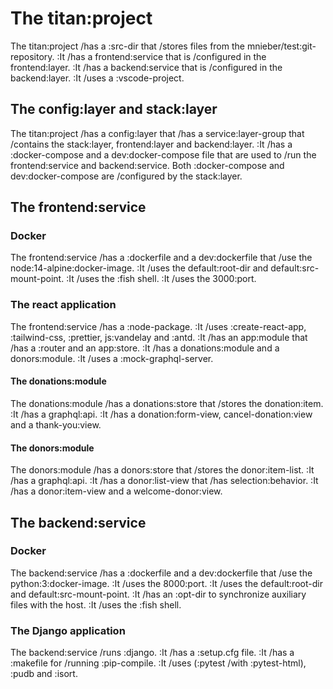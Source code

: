 # The titan:project

The titan:project /has a :src-dir that /stores files from the mnieber/test:git-repository.
:It /has a frontend:service that is /configured in the frontend:layer.
:It /has a backend:service that is /configured in the backend:layer.
:It /uses a :vscode-project.

## The config:layer and stack:layer

The titan:project /has a config:layer that /has a service:layer-group that /contains the stack:layer, frontend:layer and backend:layer.
:It /has a :docker-compose and a dev:docker-compose file that are used
to /run the frontend:service and backend:service.
Both :docker-compose and dev:docker-compose are /configured by the stack:layer.

## The frontend:service

### Docker

The frontend:service /has a :dockerfile and a dev:dockerfile that /use the node:14-alpine:docker-image.
:It /uses the default:root-dir and default:src-mount-point.
:It /uses the :fish shell.
:It /uses the 3000:port.

### The react application

The frontend:service /has a :node-package.
:It /uses :create-react-app, :tailwind-css, :prettier, js:vandelay and :antd.
:It /has an app:module that /has a :router and an app:store.
:It /has a donations:module and a donors:module.
:It /uses a :mock-graphql-server.

#### The donations:module

The donations:module /has a donations:store that /stores the donation:item.
:It /has a graphql:api.
:It /has a donation:form-view, cancel-donation:view and a thank-you:view.

#### The donors:module

The donors:module /has a donors:store that /stores the donor:item-list.
:It /has a graphql:api.
:It /has a donor:list-view that /has selection:behavior.
:It /has a donor:item-view and a welcome-donor:view.

## The backend:service

### Docker

The backend:service /has a :dockerfile and a dev:dockerfile that /use the python:3:docker-image.
:It /uses the 8000:port.
:It /uses the default:root-dir and default:src-mount-point.
:It /has an :opt-dir to synchronize auxiliary files with the host.
:It /uses the :fish shell.

### The Django application

The backend:service /runs :django.
:It /has a :setup.cfg file.
:It /has a :makefile for /running :pip-compile.
:It /uses (:pytest /with :pytest-html), :pudb and :isort.
